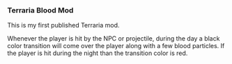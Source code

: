 ### Terraria Blood Mod

This is my first published Terraria mod.

Whenever the player is hit by the NPC or projectile, during the day a black color transition will come over the player along with a few blood particles. If the player is hit during the night than the transition color is red.
